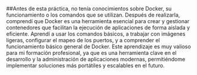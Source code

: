 ##Antes de esta práctica, no tenía conocimientos sobre Docker, su funcionamiento o los comandos que se utilizan. Después de realizarla, comprendí que Docker es una herramienta esencial para crear y gestionar contenedores que facilitan la ejecución de aplicaciones de forma aislada y eficiente. Aprendí a usar los comandos básicos, a trabajar con imágenes ligeras, configurar el mapeo de los puertos, y a comprender el funcionamiento básico general de Docker. Este aprendizaje es muy valioso para mi formación profesional, ya que es una herramienta clave en el desarrollo y la administración de aplicaciones modernas, permitiéndome implementar soluciones más portátiles y escalables en el futuro.
